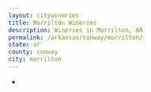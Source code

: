 ```yaml
---
layout: citywineries
title: Morrilton Wineries
description: Wineries in Morrilton, AR
permalink: /arkansas/conway/morrilton/
state: ar
county: conway
city: morrilton
---
```

-
